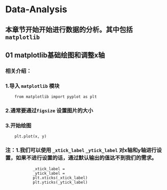 # Data-Analysis
## 本章节开始开始进行数据的分析。其中包括`matplotlib`
## 01 matplotlib基础绘图和调整x轴
### 相关介绍：
### 1.导入 `matplotlib` 模块
        from matplotlib import pyplot as plt
### 2.通常要通过`figsize` 设置图片的大小
### 3.开始绘图
        plt.plot(x, y)
### 注：1.我们可以使用 `_xtick_label` `_ytick_label` 对x轴和y轴进行设置，如果不进行设置的话，通过默认输出的值达不到我们的需求。
                _xtick_label =
                _ytick_label = 
                plt.xticks(_xtick_label)
                plt.yticks(_ytick_label)
